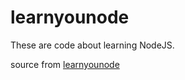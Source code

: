 # learnyounode

These are code about learning NodeJS.

source from <a href="https://github.com/workshopper/learnyounode" target="_blank">learnyounode</a>
